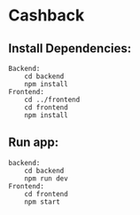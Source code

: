 # Cashback

## Install Dependencies:
    Backend:
        cd backend 
        npm install
    Frontend:
        cd ../frontend
        cd frontend
        npm install

## Run app:
    backend:
        cd backend
        npm run dev
    Frontend:
        cd frontend
        npm start